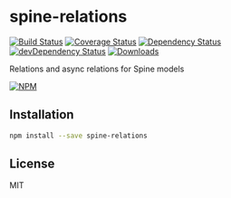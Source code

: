 # spine-relations

[![Build Status][ci-master]][travis-ci]
[![Coverage Status][coverage-master]][coveralls]
[![Dependency Status][dependency]][david]
[![devDependency Status][dev-dependency]][david-dev]
[![Downloads][downloads]][npm]

Relations and async relations for Spine models

[![NPM][npm-stats]][npm]

## Installation
```sh
npm install --save spine-relations
```

## License

MIT

  [ci-master]: https://img.shields.io/travis/nextorigin/spine-relations/master.svg?style=flat-square
  [travis-ci]: https://travis-ci.org/nextorigin/spine-relations
  [coverage-master]: https://img.shields.io/coveralls/nextorigin/spine-relations/master.svg?style=flat-square
  [coveralls]: https://coveralls.io/r/nextorigin/spine-relations
  [dependency]: https://img.shields.io/david/nextorigin/spine-relations.svg?style=flat-square
  [david]: https://david-dm.org/nextorigin/spine-relations
  [dev-dependency]: https://img.shields.io/david/dev/nextorigin/spine-relations.svg?style=flat-square
  [david-dev]: https://david-dm.org/nextorigin/spine-relations?type=dev
  [downloads]: https://img.shields.io/npm/dm/spine-relations.svg?style=flat-square
  [npm]: https://www.npmjs.org/package/spine-relations
  [npm-stats]: https://nodei.co/npm/spine-relations.png?downloads=true&downloadRank=true&stars=true

